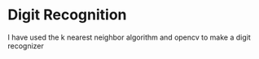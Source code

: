 # Digit Recognition
I have used the k nearest neighbor algorithm and opencv to make a digit recognizer
